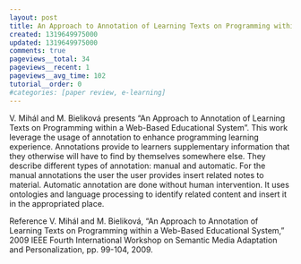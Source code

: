 ```yaml
---
layout: post
title: An Approach to Annotation of Learning Texts on Programming within a Web-Based Educational System - Paper Review
created: 1319649975000
updated: 1319649975000
comments: true
pageviews__total: 34
pageviews__recent: 1
pageviews__avg_time: 102
tutorial__order: 0
#categories: [paper review, e-learning]
---
```

V. Mihál and M. Bieliková presents “An Approach to Annotation of Learning Texts on Programming within a Web-Based Educational System”. This work leverage the usage of annotation to enhance programming learning experience. Annotations provide to learners supplementary information that they otherwise will have to find by themselves somewhere else.  They describe different types of annotation: manual and automatic. For the manual annotations the user the user provides insert related notes to material. Automatic annotation are done without human intervention. It uses ontologies and language processing to identify related content and insert it in the appropriated place.
<!--More-->

Reference
V. Mihál and M. Bieliková, “An Approach to Annotation of Learning Texts on Programming within a Web-Based Educational System,” 2009 IEEE Fourth International Workshop on Semantic Media Adaptation and Personalization, pp. 99-104, 2009.

